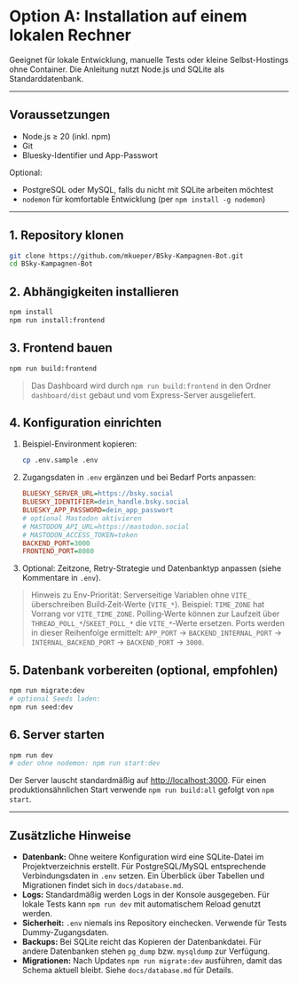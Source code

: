 # Option A: Installation auf einem lokalen Rechner

Geeignet für lokale Entwicklung, manuelle Tests oder kleine Selbst-Hostings ohne Container. Die Anleitung nutzt Node.js und SQLite als Standarddatenbank.

---

## Voraussetzungen

- Node.js ≥ 20 (inkl. npm)
- Git
- Bluesky-Identifier und App-Passwort

Optional:
- PostgreSQL oder MySQL, falls du nicht mit SQLite arbeiten möchtest
- `nodemon` für komfortable Entwicklung (per `npm install -g nodemon`)

---

## 1. Repository klonen

```bash
git clone https://github.com/mkueper/BSky-Kampagnen-Bot.git
cd BSky-Kampagnen-Bot
```

## 2. Abhängigkeiten installieren

```bash
npm install
npm run install:frontend
```

## 3. Frontend bauen

```bash
npm run build:frontend
```

> Das Dashboard wird durch `npm run build:frontend` in den Ordner `dashboard/dist` gebaut und vom Express-Server ausgeliefert.

## 4. Konfiguration einrichten

1. Beispiel-Environment kopieren:
   ```bash
   cp .env.sample .env
   ```
2. Zugangsdaten in `.env` ergänzen und bei Bedarf Ports anpassen:
   ```ini
   BLUESKY_SERVER_URL=https://bsky.social
   BLUESKY_IDENTIFIER=dein_handle.bsky.social
   BLUESKY_APP_PASSWORD=dein_app_passwort
   # optional Mastodon aktivieren
   # MASTODON_API_URL=https://mastodon.social
   # MASTODON_ACCESS_TOKEN=token
   BACKEND_PORT=3000
   FRONTEND_PORT=8080
   ```
3. Optional: Zeitzone, Retry-Strategie und Datenbanktyp anpassen (siehe Kommentare in `.env`).

> Hinweis zu Env-Priorität: Serverseitige Variablen ohne `VITE_` überschreiben Build‑Zeit‑Werte (`VITE_*`). Beispiel: `TIME_ZONE` hat Vorrang vor `VITE_TIME_ZONE`. Polling‑Werte können zur Laufzeit über `THREAD_POLL_*`/`SKEET_POLL_*` die `VITE_*`‑Werte ersetzen. Ports werden in dieser Reihenfolge ermittelt: `APP_PORT` → `BACKEND_INTERNAL_PORT` → `INTERNAL_BACKEND_PORT` → `BACKEND_PORT` → `3000`.

## 5. Datenbank vorbereiten (optional, empfohlen)

```bash
npm run migrate:dev
# optional Seeds laden:
npm run seed:dev
```

## 6. Server starten

```bash
npm run dev
# oder ohne nodemon: npm run start:dev
```

Der Server lauscht standardmäßig auf <http://localhost:3000>. Für einen produktionsähnlichen Start verwende `npm run build:all` gefolgt von `npm start`.

---

## Zusätzliche Hinweise

- **Datenbank:** Ohne weitere Konfiguration wird eine SQLite-Datei im Projektverzeichnis erstellt. Für PostgreSQL/MySQL entsprechende Verbindungsdaten in `.env` setzen. Ein Überblick über Tabellen und Migrationen findet sich in `docs/database.md`.
- **Logs:** Standardmäßig werden Logs in der Konsole ausgegeben. Für lokale Tests kann `npm run dev` mit automatischem Reload genutzt werden.
- **Sicherheit:** `.env` niemals ins Repository einchecken. Verwende für Tests Dummy-Zugangsdaten.
- **Backups:** Bei SQLite reicht das Kopieren der Datenbankdatei. Für andere Datenbanken stehen `pg_dump` bzw. `mysqldump` zur Verfügung.
- **Migrationen:** Nach Updates `npm run migrate:dev` ausführen, damit das Schema aktuell bleibt. Siehe `docs/database.md` für Details.
